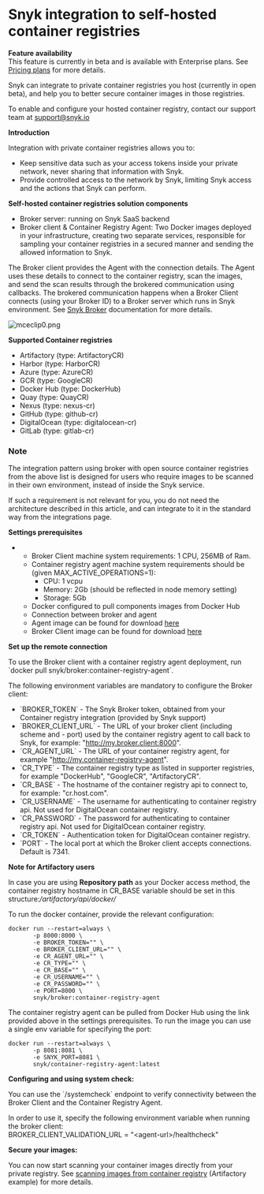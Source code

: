 # Snyk integration to self-hosted container registries

**Feature availability**  
This feature is currently in beta and is available with Enterprise plans. See [Pricing plans](https://snyk.io/plans/) for more details.

Snyk can integrate to private container registries you host \(currently in open beta\), and help you to better secure container images in those registries.   


To enable and configure your hosted container registry, contact our support team at [support@snyk.io](mailto:support@snyk.io)

**Introduction**

Integration with private container registries allows you to:

* Keep sensitive data such as your access tokens inside your private network, never sharing that information with Snyk.
* Provide controlled access to the network by Snyk, limiting Snyk access and the actions that Snyk can perform.

**Self-hosted container registries solution components**

* Broker server: running on Snyk SaaS backend
* Broker client & Container Registry Agent: Two Docker images deployed in your infrastructure, creating two separate services, responsible for sampling your container registries in a secured manner and sending the allowed information to Snyk.

The Broker client provides the Agent with the connection details. The Agent uses these details to connect to the container registry, scan the images, and send the scan results through the brokered communication using callbacks. The brokered communication happens when a Broker Client connects \(using your Broker ID\) to a Broker server which runs in Snyk environment. See [Snyk Broker](https://support.snyk.io/hc/en-us/sections/360001138138-Snyk-Broker) documentation for more details.  

![mceclip0.png](https://support.snyk.io/hc/article_attachments/360016081258/mceclip0.png)

**Supported Container registries**

* Artifactory \(type: ArtifactoryCR\)
* Harbor \(type: HarborCR\)
* Azure \(type: AzureCR\)
* GCR \(type: GoogleCR\)
* Docker Hub \(type: DockerHub\)
* Quay \(type: QuayCR\)
* Nexus \(type: nexus-cr\)
* GitHub \(type: github-cr\)
* DigitalOcean \(type: digitalocean-cr\)
* GitLab \(type: gitlab-cr\)

### **Note**

The integration pattern using broker with open source container registries from the above list is designed for users who require images to be scanned in their own environment, instead of inside the Snyk service.

If such a requirement is not relevant for you, you do not need the architecture described in this article, and can integrate to it in the standard way from the integrations page.

**Settings prerequisites**

* * Broker Client machine system requirements: 1 CPU, 256MB of Ram.
  * Container registry agent machine system requirements should be \(given MAX\_ACTIVE\_OPERATIONS=1\): 
    * CPU: 1 vcpu
    * Memory: 2Gb \(should be reflected in node memory setting\)
    * Storage: 5Gb
  * Docker configured to pull components images from Docker Hub
  * Connection between broker and agent
  * Agent image can be found for download [here](https://hub.docker.com/r/snyk/container-registry-agent/tags?page=1&ordering=last_updated)
  * Broker Client image can be found for download [here](https://hub.docker.com/r/snyk/broker/tags?page=1&ordering=last_updated&name=container-registry-agent)

**Set up the remote connection**

To use the Broker client with a container registry agent deployment, run  
\`docker pull snyk/broker:container-registry-agent\`. 

The following environment variables are mandatory to configure the Broker client:

* \`BROKER\_TOKEN\` - The Snyk Broker token, obtained from your Container registry integration \(provided by Snyk support\)
* \`BROKER\_CLIENT\_URL\` - The URL of your broker client \(including scheme and - port\) used by the container registry agent to call back to Snyk, for example: "http://my.broker.client:8000".
* \`CR\_AGENT\_URL\` - The URL of your container registry agent, for example "http://my.container-registry-agent".
* \`CR\_TYPE\` - The container registry type as listed in supporter registries, for example "DockerHub", "GoogleCR", "ArtifactoryCR".
* \`CR\_BASE\` - The hostname of the container registry api to connect to, for example: "cr.host.com".
* \`CR\_USERNAME\` - The username for authenticating to container registry api. Not used for DigitalOcean container registry.
* \`CR\_PASSWORD\` - The password for authenticating to container registry api. Not used for DigitalOcean container registry.
* \`CR\_TOKEN\` - Authentication token for DigitalOcean container registry.
* \`PORT\` - The local port at which the Broker client accepts connections. Default is 7341.

**Note for Artifactory users**

In case you are using **Repository path** as your Docker access method, the container registry hostname in CR\_BASE variable should be set in this structure:_/artifactory/api/docker/_

To run the docker container, provide the relevant configuration:

```text
docker run --restart=always \
       -p 8000:8000 \
       -e BROKER_TOKEN="" \
       -e BROKER_CLIENT_URL="" \
       -e CR_AGENT_URL="" \
       -e CR_TYPE="" \
       -e CR_BASE="" \
       -e CR_USERNAME="" \
       -e CR_PASSWORD="" \
       -e PORT=8000 \
       snyk/broker:container-registry-agent
```

The container registry agent can be pulled from Docker Hub using the link provided above in the settings prerequisites. To run the image you can use a single env variable for specifying the port:

```text
docker run --restart=always \
       -p 8081:8081 \
       -e SNYK_PORT=8081 \
       snyk/container-registry-agent:latest
```

**Configuring and using system check:**

You can use the \`/systemcheck\` endpoint to verify connectivity between the Broker Client and the Container Registry Agent.

In order to use it, specify the following environment variable when running the broker client:  
BROKER\_CLIENT\_VALIDATION\_URL = "&lt;agent-url&gt;/healthcheck"

**Secure your images:**

You can now start scanning your container images directly from your private registry. See [scanning images from container registry](https://support.snyk.io/hc/en-us/articles/360003915998-Configuring-your-JFrog-Artifactory-container-registry-integration) \(Artifactory example\) for more details.

